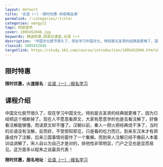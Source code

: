 ```yaml
---
layout: default
title: '论语（一）-限时优惠-网易精品课'
permalink: /:categories/:title/
categories: wangyi2
tags: 网易提供
cover: 1005452046.jpg
keywords: 精选网课,网易云课堂,论语（一）
description: '中国文化脱节很久了，现在学习中国文化，特别是古圣贤的经典就更难了，因为已经把这个根断掉了。现在人不愿意看原文，大家有愿意'
classid: 1005452046
targetlink: https://study.163.com/course/introduction/1005452046.htm?share=1&shareId=1025206652&utm_campaign=share&utm_medium=iphoneShare&utm_source=&utm_u=1025206652
---
```


## 限时特惠

**限时优惠，火速报名**：[论语（一）-报名学习](https://study.163.com/course/introduction/1005452046.htm?share=1&shareId=1025206652&utm_campaign=share&utm_medium=iphoneShare&utm_source=&utm_u=1025206652)

## 课程介绍

中国文化脱节很久了，现在学习中国文化，特别是古圣贤的经典就更难了，因为已经把这个根断掉了。现在人不愿意看原文，大家有愿意学的也是去看注解了，好像看注解能够懂，而读原文却不懂了。汉朝以前，秦人一把火把经典烧干净了，当时的论语没有注解，反而好，不受邪知邪见，只是看的吃力而已，到来东汉末才有郑康成作了注解，后来三国事情何晏作了一个集解。而到宋人注解已经不像前人本着训诂讲解了，宋人自以为自己才是对的，排他性非常明显，门户之见也是显而易见。这方面多以程朱之说最具代表！

**限时优惠，报名地址**：[论语（一）-报名学习](https://study.163.com/course/introduction/1005452046.htm?share=1&shareId=1025206652&utm_campaign=share&utm_medium=iphoneShare&utm_source=&utm_u=1025206652)

